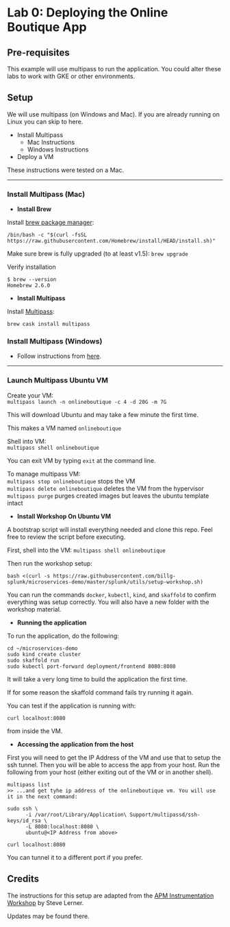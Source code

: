 # Lab 0: Deploying the Online Boutique App

## Pre-requisites
This example will use multipass to run the application. You could alter these labs to work with GKE or other environments.

## Setup
We will use multipass (on Windows and Mac). If you are already running on Linux you can skip to here.
* Install Multipass
  * Mac Instructions
  * Windows Instructions
* Deploy a VM

These instructions were tested on a Mac.

---

### Install Multipass (Mac)
* **Install Brew**

Install [brew package manager](https://brew.sh):  

`/bin/bash -c "$(curl -fsSL https://raw.githubusercontent.com/Homebrew/install/HEAD/install.sh)"` 

Make sure brew is fully upgraded (to at least v1.5): `brew upgrade`

Verify installation
```
$ brew --version
Homebrew 2.6.0
```

* **Install Multipass**

Install [Multipass](https://multipass.run):

`brew cask install multipass`

### Install Multipass (Windows)

* Follow instructions from [here](https://multipass.run/docs/installing-on-windows).

---

### Launch Multipass Ubuntu VM

Create your VM:  
`multipass launch -n onlineboutique -c 4 -d 20G -m 7G`

This will download Ubuntu and may take a few minute the first time.

This makes a VM named `onlineboutique`

Shell into VM:  
`multipass shell onlineboutique`

You can exit VM by typing `exit` at the command line.

To manage multipass VM:  
`multipass stop onlineboutique` stops the VM  
`multipass delete onlineboutique` deletes the VM from the hypervisor  
`multipass purge` purges created images but leaves the ubuntu template intact  

* **Install Workshop On Ubuntu VM**

A bootstrap script will install everything needed and clone this repo. Feel free to review the script before executing.

First, shell into the VM:
`multipass shell onlineboutique`

Then run the workshop setup:
```
bash <(curl -s https://raw.githubusercontent.com/billg-splunk/microservices-demo/master/splunk/utils/setup-workshop.sh)
```
You can run the commands ```docker```, ```kubectl```, ```kind```, and ```skaffold``` to confirm everything was setup correctly. You will also have a new folder with the workshop material.

* **Running the application**

To run the application, do the following:
```
cd ~/microservices-demo
sudo kind create cluster
sudo skaffold run
sudo kubectl port-forward deployment/frontend 8080:8080
```

It will take a very long time to build the application the first time.

If for some reason the skaffold command fails try running it again.

You can test if the application is running with:
```
curl localhost:8080
```
from inside the VM.

* **Accessing the application from the host**

First you will need to get the IP Address of the VM and use that to setup the ssh tunnel. Then you will be able to access the app from your host. Run the following from your host (either exiting out of the VM or in another shell).
```
multipass list
>> ...and get tyhe ip address of the onlineboutique vm. You will use it in the next command:

sudo ssh \
      -i /var/root/Library/Application\ Support/multipassd/ssh-keys/id_rsa \
      -L 8080:localhost:8080 \
      ubuntu@<IP Address from above>

curl localhost:8080
```

You can tunnel it to a different port if you prefer.

## Credits
The instructions for this setup are adapted from the [APM Instrumentation Workshop](https://github.com/signalfx/apmworkshop/blob/master/apm/workshop-steps/1-prep.md) by Steve Lerner.

Updates may be found there.
